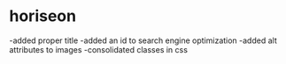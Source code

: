 # horiseon
-added proper title
-added an id to search engine optimization
-added alt attributes to images
-consolidated classes in css
